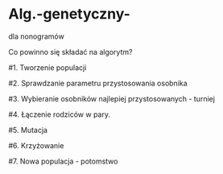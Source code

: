 # Alg.-genetyczny-
dla nonogramów


Co powinno się składać na algorytm?

#1. Tworzenie populacji

#2. Sprawdzanie parametru przystosowania osobnika

#3. Wybieranie osobników najlepiej przystosowanych - turniej

#4. Łączenie rodziców w pary.

#5. Mutacja

#6. Krzyżowanie

#7. Nowa populacja - potomstwo

